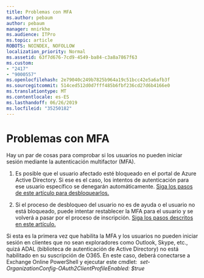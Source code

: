 ```yaml
---
title: Problemas con MFA
ms.author: pebaum
author: pebaum
manager: mnirkhe
ms.audience: ITPro
ms.topic: article
ROBOTS: NOINDEX, NOFOLLOW
localization_priority: Normal
ms.assetid: 63f7d676-7cd9-4549-ba84-c3a8a7867f63
ms.custom:
- "2417"
- "9000557"
ms.openlocfilehash: 2e79040c249b7825b964a19c51bcc42e5a6afb3f
ms.sourcegitcommit: 514ced512d0d7fff485b6fbf236cd27d6b4166e0
ms.translationtype: MT
ms.contentlocale: es-ES
ms.lasthandoff: 06/26/2019
ms.locfileid: "35250182"
---
```

# <a name="issues-with-mfa"></a>Problemas con MFA
Hay un par de cosas para comprobar si los usuarios no pueden iniciar sesión mediante la autenticación multifactor (MFA).

1. Es posible que el usuario afectado esté bloqueado en el portal de Azure Active Directory. Si ese es el caso, los intentos de autenticación para ese usuario específico se denegarán automáticamente. [Siga los pasos de este artículo para desbloquearlos.](https://docs.microsoft.com/azure/active-directory/authentication/howto-mfa-mfasettings#block-and-unblock-users)

2. Si el proceso de desbloqueo del usuario no es de ayuda o el usuario no está bloqueado, puede intentar restablecer la MFA para el usuario y se volverá a pasar por el proceso de inscripción. [Siga los pasos descritos en este artículo.](https://docs.microsoft.com/azure/active-directory/authentication/howto-mfa-userdevicesettings#require-users-to-provide-contact-methods-again)

Si esta es la primera vez que habilita la MFA y los usuarios no pueden iniciar sesión en clientes que no sean exploradores como Outlook, Skype, etc., quizá ADAL (biblioteca de autenticación de Active Directory) no está habilitado en su suscripción de O365. En este caso, deberá conectarse a Exchange Online PowerShell y ejecutar este cmdlet:  *set-OrganizationConfig-OAuth2ClientProfileEnabled: $true*